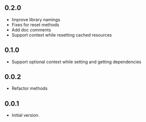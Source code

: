 ## 0.2.0

- Improve library namings
- Fixes for reset methods
- Add doc comments
- Support context while resetting cached resources

## 0.1.0

- Support optional context while setting and getting dependencies

## 0.0.2

- Refactor methods

## 0.0.1

- Initial version.
